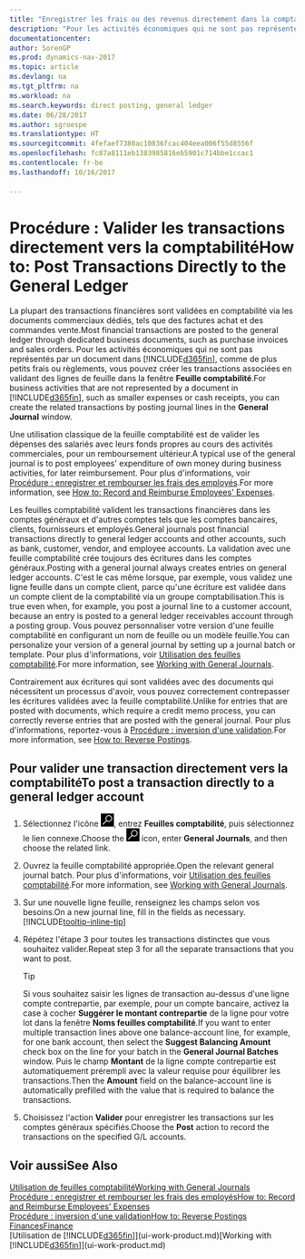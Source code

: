 ```yaml
---
title: "Enregistrer les frais ou des revenus directement dans la comptabilité"
description: "Pour les activités économiques qui ne sont pas représentés par un document, comme de plus petits frais ou règlements, vous pouvez créer les transactions associées en validant des lignes de feuille dans la fenêtre Feuille comptabilité."
documentationcenter: 
author: SorenGP
ms.prod: dynamics-nav-2017
ms.topic: article
ms.devlang: na
ms.tgt_pltfrm: na
ms.workload: na
ms.search.keywords: direct posting, general ledger
ms.date: 06/28/2017
ms.author: sgroespe
ms.translationtype: HT
ms.sourcegitcommit: 4fefaef7380ac10836fcac404eea006f55d8556f
ms.openlocfilehash: fc87a8111eb1383985816eb5901c714bbe1ccac1
ms.contentlocale: fr-be
ms.lasthandoff: 10/16/2017

---
```

# <a name="how-to-post-transactions-directly-to-the-general-ledger"></a><span data-ttu-id="bf68a-103">Procédure : Valider les transactions directement vers la comptabilité</span><span class="sxs-lookup"><span data-stu-id="bf68a-103">How to: Post Transactions Directly to the General Ledger</span></span>
<span data-ttu-id="bf68a-104">La plupart des transactions financières sont validées en comptabilité via les documents commerciaux dédiés, tels que des factures achat et des commandes vente.</span><span class="sxs-lookup"><span data-stu-id="bf68a-104">Most financial transactions are posted to the general ledger through dedicated business documents, such as purchase invoices and sales orders.</span></span> <span data-ttu-id="bf68a-105">Pour les activités économiques qui ne sont pas représentés par un document dans [!INCLUDE[d365fin](includes/d365fin_md.md)], comme de plus petits frais ou règlements, vous pouvez créer les transactions associées en validant des lignes de feuille dans la fenêtre **Feuille comptabilité**.</span><span class="sxs-lookup"><span data-stu-id="bf68a-105">For business activities that are not represented by a document in [!INCLUDE[d365fin](includes/d365fin_md.md)], such as smaller expenses or cash receipts, you can create the related transactions by posting journal lines in the **General Journal** window.</span></span>

<span data-ttu-id="bf68a-106">Une utilisation classique de la feuille comptabilité est de valider les dépenses des salariés avec leurs fonds propres au cours des activités commerciales, pour un remboursement ultérieur.</span><span class="sxs-lookup"><span data-stu-id="bf68a-106">A typical use of the general journal is to post employees' expenditure of own money during business activities, for later reimbursement.</span></span> <span data-ttu-id="bf68a-107">Pour plus d'informations, voir [Procédure : enregistrer et rembourser les frais des employés](finance-how-record-reimburse-employee-expenses.md).</span><span class="sxs-lookup"><span data-stu-id="bf68a-107">For more information, see [How to: Record and Reimburse Employees' Expenses](finance-how-record-reimburse-employee-expenses.md).</span></span>

<span data-ttu-id="bf68a-108">Les feuilles comptabilité valident les transactions financières dans les comptes généraux et d'autres comptes tels que les comptes bancaires, clients, fournisseurs et employés.</span><span class="sxs-lookup"><span data-stu-id="bf68a-108">General journals post financial transactions directly to general ledger accounts and other accounts, such as bank, customer, vendor, and employee accounts.</span></span> <span data-ttu-id="bf68a-109">La validation avec une feuille comptabilité crée toujours des écritures dans les comptes généraux.</span><span class="sxs-lookup"><span data-stu-id="bf68a-109">Posting with a general journal always creates entries on general ledger accounts.</span></span> <span data-ttu-id="bf68a-110">C'est le cas même lorsque, par exemple, vous validez une ligne feuille dans un compte client, parce qu'une écriture est validée dans un compte client de la comptabilité via un groupe comptabilisation.</span><span class="sxs-lookup"><span data-stu-id="bf68a-110">This is true even when, for example, you post a journal line to a customer account, because an entry is posted to a general ledger receivables account through a posting group.</span></span> <span data-ttu-id="bf68a-111">Vous pouvez personnaliser votre version d'une feuille comptabilité en configurant un nom de feuille ou un modèle feuille.</span><span class="sxs-lookup"><span data-stu-id="bf68a-111">You can personalize your version of a general journal by setting up a journal batch or template.</span></span> <span data-ttu-id="bf68a-112">Pour plus d'informations, voir [Utilisation des feuilles comptabilité](ui-work-general-journals.md).</span><span class="sxs-lookup"><span data-stu-id="bf68a-112">For more information, see [Working with General Journals](ui-work-general-journals.md).</span></span>

<span data-ttu-id="bf68a-113">Contrairement aux écritures qui sont validées avec des documents qui nécessitent un processus d'avoir, vous pouvez correctement contrepasser les écritures validées avec la feuille comptabilité.</span><span class="sxs-lookup"><span data-stu-id="bf68a-113">Unlike for entries that are posted with documents, which require a credit memo process, you can correctly reverse entries that are posted with the general journal.</span></span> <span data-ttu-id="bf68a-114">Pour plus d'informations, reportez-vous à [Procédure : inversion d'une validation](finance-how-reverse-journal-posting.md).</span><span class="sxs-lookup"><span data-stu-id="bf68a-114">For more information, see [How to: Reverse Postings](finance-how-reverse-journal-posting.md).</span></span>

## <a name="to-post-a-transaction-directly-to-a-general-ledger-account"></a><span data-ttu-id="bf68a-115">Pour valider une transaction directement vers la comptabilité</span><span class="sxs-lookup"><span data-stu-id="bf68a-115">To post a transaction directly to a general ledger account</span></span>
1. <span data-ttu-id="bf68a-116">Sélectionnez l'icône ![Page ou état pour la recherche](media/ui-search/search_small.png "Page ou état pour la recherche"), entrez **Feuilles comptabilité**, puis sélectionnez le lien connexe.</span><span class="sxs-lookup"><span data-stu-id="bf68a-116">Choose the ![Search for Page or Report](media/ui-search/search_small.png "Search for Page or Report icon") icon, enter **General Journals**, and then choose the related link.</span></span>
2. <span data-ttu-id="bf68a-117">Ouvrez la feuille comptabilité appropriée.</span><span class="sxs-lookup"><span data-stu-id="bf68a-117">Open the relevant general journal batch.</span></span> <span data-ttu-id="bf68a-118">Pour plus d'informations, voir [Utilisation des feuilles comptabilité](ui-work-general-journals.md).</span><span class="sxs-lookup"><span data-stu-id="bf68a-118">For more information, see [Working with General Journals](ui-work-general-journals.md).</span></span>
3. <span data-ttu-id="bf68a-119">Sur une nouvelle ligne feuille, renseignez les champs selon vos besoins.</span><span class="sxs-lookup"><span data-stu-id="bf68a-119">On a new journal line, fill in the fields as necessary.</span></span> [!INCLUDE[tooltip-inline-tip](includes/tooltip-inline-tip_md.md)]    
4. <span data-ttu-id="bf68a-120">Répétez l'étape 3 pour toutes les transactions distinctes que vous souhaitez valider.</span><span class="sxs-lookup"><span data-stu-id="bf68a-120">Repeat step 3 for all the separate transactions that you want to post.</span></span>

    > [!TIP]  
    > <span data-ttu-id="bf68a-121">Si vous souhaitez saisir les lignes de transaction au-dessus d'une ligne compte contrepartie, par exemple, pour un compte bancaire, activez la case à cocher **Suggérer le montant contrepartie** de la ligne pour votre lot dans la fenêtre **Noms feuilles comptabilité**.</span><span class="sxs-lookup"><span data-stu-id="bf68a-121">If you want to enter multiple transaction lines above one balance-account line, for example, for one bank account, then select the **Suggest Balancing Amount** check box on the line for your batch in the **General Journal Batches** window.</span></span> <span data-ttu-id="bf68a-122">Puis le champ **Montant** de la ligne compte contrepartie est automatiquement prérempli avec la valeur requise pour équilibrer les transactions.</span><span class="sxs-lookup"><span data-stu-id="bf68a-122">Then the **Amount** field on the balance-account line is automatically prefilled with the value that is required to balance the transactions.</span></span>
5. <span data-ttu-id="bf68a-123">Choisissez l'action **Valider** pour enregistrer les transactions sur les comptes généraux spécifiés.</span><span class="sxs-lookup"><span data-stu-id="bf68a-123">Choose the **Post** action to record the transactions on the specified G/L accounts.</span></span>

## <a name="see-also"></a><span data-ttu-id="bf68a-124">Voir aussi</span><span class="sxs-lookup"><span data-stu-id="bf68a-124">See Also</span></span>
[<span data-ttu-id="bf68a-125">Utilisation de feuilles comptabilité</span><span class="sxs-lookup"><span data-stu-id="bf68a-125">Working with General Journals</span></span>](ui-work-general-journals.md)  
[<span data-ttu-id="bf68a-126">Procédure : enregistrer et rembourser les frais des employés</span><span class="sxs-lookup"><span data-stu-id="bf68a-126">How to: Record and Reimburse Employees' Expenses</span></span>](finance-how-record-reimburse-employee-expenses.md)  
[<span data-ttu-id="bf68a-127">Procédure : inversion d'une validation</span><span class="sxs-lookup"><span data-stu-id="bf68a-127">How to: Reverse Postings</span></span>](finance-how-reverse-journal-posting.md)  
[<span data-ttu-id="bf68a-128">Finances</span><span class="sxs-lookup"><span data-stu-id="bf68a-128">Finance</span></span>](finance.md)  
<span data-ttu-id="bf68a-129">[Utilisation de [!INCLUDE[d365fin](includes/d365fin_md.md)]](ui-work-product.md)</span><span class="sxs-lookup"><span data-stu-id="bf68a-129">[Working with [!INCLUDE[d365fin](includes/d365fin_md.md)]](ui-work-product.md)</span></span>  

